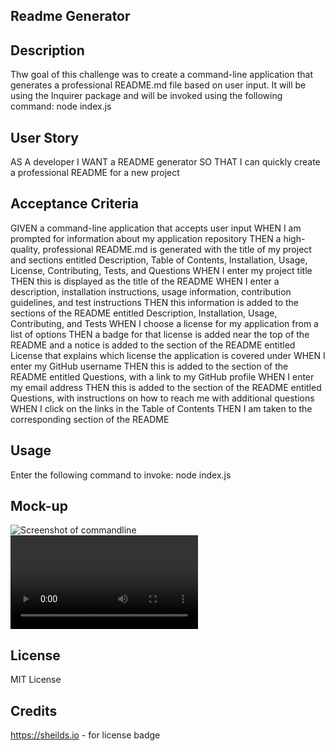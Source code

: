 ## Readme Generator

## Description
Thw goal of this challenge was to create a command-line application that generates a professional README.md file based on user input. It will be using the Inquirer package and will be invoked using the following command: node index.js

## User Story
AS A developer
I WANT a README generator
SO THAT I can quickly create a professional README for a new project

## Acceptance Criteria
GIVEN a command-line application that accepts user input
WHEN I am prompted for information about my application repository
THEN a high-quality, professional README.md is generated with the title of my project and sections entitled Description, Table of Contents, Installation, Usage, License, Contributing, Tests, and Questions
WHEN I enter my project title
THEN this is displayed as the title of the README
WHEN I enter a description, installation instructions, usage information, contribution guidelines, and test instructions
THEN this information is added to the sections of the README entitled Description, Installation, Usage, Contributing, and Tests
WHEN I choose a license for my application from a list of options
THEN a badge for that license is added near the top of the README and a notice is added to the section of the README entitled License that explains which license the application is covered under
WHEN I enter my GitHub username
THEN this is added to the section of the README entitled Questions, with a link to my GitHub profile
WHEN I enter my email address
THEN this is added to the section of the README entitled Questions, with instructions on how to reach me with additional questions
WHEN I click on the links in the Table of Contents
THEN I am taken to the corresponding section of the README

## Usage
Enter the following command to invoke: node index.js

## Mock-up
![Screenshot of commandline](./Develop/Readme%20Screenshot.png)
![Video Walkthrough of application in use](./Develop/README%20Generator%20Screencast.webm) 

## License
MIT License

## Credits

https://sheilds.io - for license badge